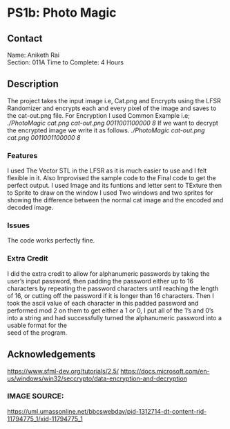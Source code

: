 # PS1b: Photo Magic

## Contact
Name: Aniketh Rai   
Section: 011A
Time to Complete: 4 Hours


## Description
The project takes the input image i.e, Cat.png and Encrypts using the LFSR Randomizer and encrypts each and every pixel
of the image and saves to the cat-out.png file.
   For Encryption I used Common Example i.e;
    _./PhotoMagic cat.png cat-out.png 0011001100000 8_
If we want to decrypt the encrypted image we write it as follows.
    _./PhotoMagic cat-out.png cat.png 0011001100000 8_

### Features
I used The Vector STL in the LFSR as it is much easier to use and I felt flexible in it. Also Improvised the sample code to the Final code to get the perfect output. I used Image and its funtions and letter sent to TExture then to Sprite to draw on the window I used Two windows and two sprites for showing the difference between the normal cat image and the encoded and decoded image.                                                                                                                           

### Issues
The code works perfectly fine.

### Extra Credit
I did the extra credit to allow for alphanumeric passwords by taking 
the user’s input password, then padding the password either up to 16 characters by repeating 
the password characters until reaching the length of 16, or cutting off the password if it is 
longer than 16 characters. Then I took the ascii value of each character in this padded 
password and performed mod 2 on them to get either a 1 or 0, I put all of the 1’s and 0’s into 
a string and had successfully turned the alphanumeric password into a usable format for the  
seed of the program.


## Acknowledgements
https://www.sfml-dev.org/tutorials/2.5/
https://docs.microsoft.com/en-us/windows/win32/seccrypto/data-encryption-and-decryption
### IMAGE SOURCE:
https://uml.umassonline.net/bbcswebdav/pid-1312714-dt-content-rid-11794775_1/xid-11794775_1

